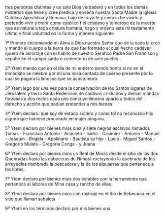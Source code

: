 tres personas distintas y un solo Dios verdadero y en todos los demás misterios que tiene y cree predica y enseña nuestra Santa Madre la Iglesia Católica Apostólica y Romana, bajo de cuya fe y ciencia he vivido y pretendo vivir y morir como católico fiel cristiano y temeroso de la muerte que es natural a toda criatura humana, hago y ordeno este mi testamento último y final voluntad en la forma y manera siguiente

1º Primero encomiendo mi Alma a Dios nuestro Señor que de la nada la creó y mando el cuerpo a la tierra de que fue formado el cual hecho cadáver quiero se amortaje con el hábito de nuestro Seráfico Padre San Francisco y sepulte en el campo santo o cementerio de ante pueblo.

2º Ytem mando que en el día de mi entierro siendo honra si no en el inmediato se celebre por mí una misa cantada de cuerpo presente por lo cual se pagara la limosna que se acostumbra.

3º Ytem lego por una vez para la conservación de los Santos lugares de Jerusalem y tierra Santa Redención de cautivos cristianos y demás mandas forzosas a dos reales cada uno concuyo limosna aparto a todos del derecho y acción que podían pretender a mis bienes

4º Ytem declaro: que soy de estado soltero y como tal no reconozco hijo alguno que hubiese procreado en mujer ninguna.

5º Ytem declaro por bienes míos diez y siete negros esclavos llamados Tomas - Francisco Antonio - Anacleto - Isidro - Casimiro - Antonio - Manuel - Joaquín - Brigida - Apolinario - Bautista su hijo - Lucía - Miguel Santos - Gregorio Mulato - Gregoria Conga - y Juana

6º Ytem declaro por bienes míos un Real de Minas desde el sitio de las dos Quebradas hasta las cabeceras de Nimotá excluyendo la quebrada de los arroyuelos nombrada la pescadora y la de los alpujarras que pertenece a los libres.

7º Ytem declaro por bienes míos dos establos con la herramienta que pertenece al labores de Mina casa y rancho de ellas.

8º Ytem declaro por bienes míos con rastrojo en el Río de Beberama en el sitio que llaman sabaleta

9º Ytem en los términos declaro por mis bienes una